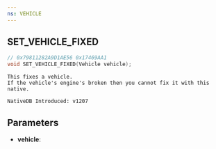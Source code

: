 ```yaml
---
ns: VEHICLE
---
```

## SET_VEHICLE_FIXED

```c
// 0x79811282A9D1AE56 0x17469AA1
void SET_VEHICLE_FIXED(Vehicle vehicle);
```

```
This fixes a vehicle.
If the vehicle's engine's broken then you cannot fix it with this native.

NativeDB Introduced: v1207
```

## Parameters
* **vehicle**:
